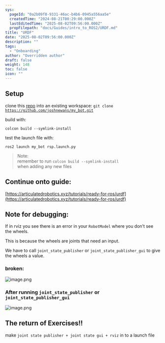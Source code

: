 ```yaml
---
sys:
  pageId: "0a2b09f8-9331-46ac-b4b6-0945a556aa5e"
  createdTime: "2024-08-21T00:29:00.000Z"
  lastEditedTime: "2025-08-02T09:56:00.000Z"
  propFilepath: "docs/Guides/intro_to_ROS2/URDF.md"
title: "URDF"
date: "2025-08-02T09:56:00.000Z"
description: ""
tags:
  - "Onboarding"
author: "Overridden author"
draft: false
weight: 148
toc: false
icon: ""
---
```


## Setup

clone this [repo](https://github.com/joshnewans/urdf_example) into an existing workspace:
`git clone` [`https://github.com/joshnewans/my_bot.git`](https://github.com/joshnewans/urdf_example.git)

build with:

`colcon build --symlink-install`

test the launch file with:

`ros2 launch my_bot rsp.launch.py`

> Note:  
> remember to run `colcon build --symlink-install`  
> when adding any new files

## Continue onto guide:

[https://articulatedrobotics.xyz/tutorials/ready-for-ros/urdf](https://articulatedrobotics.xyz/tutorials/ready-for-ros/urdf)

## Note for debugging:

If in rviz you see there is an error in your `RobotModel` where you don’t see the wheels.

This is because the wheels are joints that need an input. 

We have to call `joint_state_publisher` or `joint_state_publisher_gui` to give the wheels a value.

### broken:

![image.png](https://prod-files-secure.s3.us-west-2.amazonaws.com/d518164a-d88e-44d1-a4ee-3adb3bd8bce0/96a1d089-1f17-4dbf-8563-f2aef56a4d37/image.png?X-Amz-Algorithm=AWS4-HMAC-SHA256&X-Amz-Content-Sha256=UNSIGNED-PAYLOAD&X-Amz-Credential=ASIAZI2LB466SNWO3YT6%2F20250804%2Fus-west-2%2Fs3%2Faws4_request&X-Amz-Date=20250804T181423Z&X-Amz-Expires=3600&X-Amz-Security-Token=IQoJb3JpZ2luX2VjEBEaCXVzLXdlc3QtMiJHMEUCIAWHs1klpvNJmQGK1B9l6pggF9W6HuWi4OKhrHhSv2%2BnAiEAvU1fwaZns26D9SoW2N76ABDS3elkgbafWmuNzuke160q%2FwMIShAAGgw2Mzc0MjMxODM4MDUiDODaxSwoSIf7lqNukircA39UY0rJLPBvUKWWRWoocY%2FCIfqC4nT3oSGLP0d5Axc%2BNGlr4AG21MUFTcAp8txldrq%2F%2FCotBIMtoZ2u0%2FFPja7xE%2FmGTC6BSFdOJ352aMdXbqsaYJdp9hWUSHczLZ4NVCR4EIvVz7GIoFgU4efQsssaiCwnzLuBM9NrZOJUcLKi5d%2FTd2S%2FZuzLDgCK%2FXPCNdFqqOEsig275A5QQ5rI%2F0qSs14qLHhtBzQmhp%2BgDjG69WuZDs9DqpGGVWjo4Won22IGPuJY4%2FVAiI50m1PZLYRvw8CdumwkXJSNiy%2F3fqGlIClT5O0HwV%2F6cZ6iykZORxiWG0cKoWV0e2E%2BqB08NucDeaHjCifswYz1kzQ5McZoJP7JsJ3BUcnKsHglaSOnhP73d8D%2Fw9JxevNSlFp3cB2bxPEuUika1o2sg7gxclEiDkFqJcX1Y956%2BhcqZuFWG5SrHSvlOvINTYR4uS%2FQ6Nbn2H1B%2BtSNLbSfR4qGgtUcAjdlJeUk5PjssYAMw0q%2F5OOyffxwIzodBNtz5KBD8pZ6ZzSZ1dFLKp7oSgMQ1GG4CGIhLcaEXRCe3P%2BTJT%2B%2FJSDR1%2BB6ZLnbnOIQnm3kGfvNOlYaPs1UDSumcpkgEfnnwmaw2KhcgBi4LTQCMJDPw8QGOqUBYghkvvggggUXUZvWcGxIvjQh5FVeZGscKTW81lborC5p3s%2FXsLO61go7WIb9HMcBVEaWz2IcQRjQLAaPT%2Bx08ehIhilIX0VNxRBVgG5RDIPuYqkeB09DSyzOU%2BN%2Foh2yNuN9NMm3mz8SbXPC7ISj5WXfehQg73BWd4MJSMG8BCsPq2tVBRVjMCppwrGEFA7CAYJG%2BjUANAIA7QxsnNMgjKlfv2Tp&X-Amz-Signature=9778cea9fe3cb7ff0bc1e8d921be8627afb3f56e1580f8b8daa2b4f9dbdddf90&X-Amz-SignedHeaders=host&x-amz-checksum-mode=ENABLED&x-id=GetObject)

### After running `joint_state_publisher` or `joint_state_publisher_gui`

![image.png](https://prod-files-secure.s3.us-west-2.amazonaws.com/d518164a-d88e-44d1-a4ee-3adb3bd8bce0/130c99c7-1b0b-4031-9953-844fc3950ff4/image.png?X-Amz-Algorithm=AWS4-HMAC-SHA256&X-Amz-Content-Sha256=UNSIGNED-PAYLOAD&X-Amz-Credential=ASIAZI2LB466SNWO3YT6%2F20250804%2Fus-west-2%2Fs3%2Faws4_request&X-Amz-Date=20250804T181423Z&X-Amz-Expires=3600&X-Amz-Security-Token=IQoJb3JpZ2luX2VjEBEaCXVzLXdlc3QtMiJHMEUCIAWHs1klpvNJmQGK1B9l6pggF9W6HuWi4OKhrHhSv2%2BnAiEAvU1fwaZns26D9SoW2N76ABDS3elkgbafWmuNzuke160q%2FwMIShAAGgw2Mzc0MjMxODM4MDUiDODaxSwoSIf7lqNukircA39UY0rJLPBvUKWWRWoocY%2FCIfqC4nT3oSGLP0d5Axc%2BNGlr4AG21MUFTcAp8txldrq%2F%2FCotBIMtoZ2u0%2FFPja7xE%2FmGTC6BSFdOJ352aMdXbqsaYJdp9hWUSHczLZ4NVCR4EIvVz7GIoFgU4efQsssaiCwnzLuBM9NrZOJUcLKi5d%2FTd2S%2FZuzLDgCK%2FXPCNdFqqOEsig275A5QQ5rI%2F0qSs14qLHhtBzQmhp%2BgDjG69WuZDs9DqpGGVWjo4Won22IGPuJY4%2FVAiI50m1PZLYRvw8CdumwkXJSNiy%2F3fqGlIClT5O0HwV%2F6cZ6iykZORxiWG0cKoWV0e2E%2BqB08NucDeaHjCifswYz1kzQ5McZoJP7JsJ3BUcnKsHglaSOnhP73d8D%2Fw9JxevNSlFp3cB2bxPEuUika1o2sg7gxclEiDkFqJcX1Y956%2BhcqZuFWG5SrHSvlOvINTYR4uS%2FQ6Nbn2H1B%2BtSNLbSfR4qGgtUcAjdlJeUk5PjssYAMw0q%2F5OOyffxwIzodBNtz5KBD8pZ6ZzSZ1dFLKp7oSgMQ1GG4CGIhLcaEXRCe3P%2BTJT%2B%2FJSDR1%2BB6ZLnbnOIQnm3kGfvNOlYaPs1UDSumcpkgEfnnwmaw2KhcgBi4LTQCMJDPw8QGOqUBYghkvvggggUXUZvWcGxIvjQh5FVeZGscKTW81lborC5p3s%2FXsLO61go7WIb9HMcBVEaWz2IcQRjQLAaPT%2Bx08ehIhilIX0VNxRBVgG5RDIPuYqkeB09DSyzOU%2BN%2Foh2yNuN9NMm3mz8SbXPC7ISj5WXfehQg73BWd4MJSMG8BCsPq2tVBRVjMCppwrGEFA7CAYJG%2BjUANAIA7QxsnNMgjKlfv2Tp&X-Amz-Signature=ae0598cd709dad36a3e6e03b547ca66a26f57466da975f84b812862000ac60eb&X-Amz-SignedHeaders=host&x-amz-checksum-mode=ENABLED&x-id=GetObject)

## The return of Exercises!!

make `joint state publisher + joint state gui + rviz` in to a launch file
